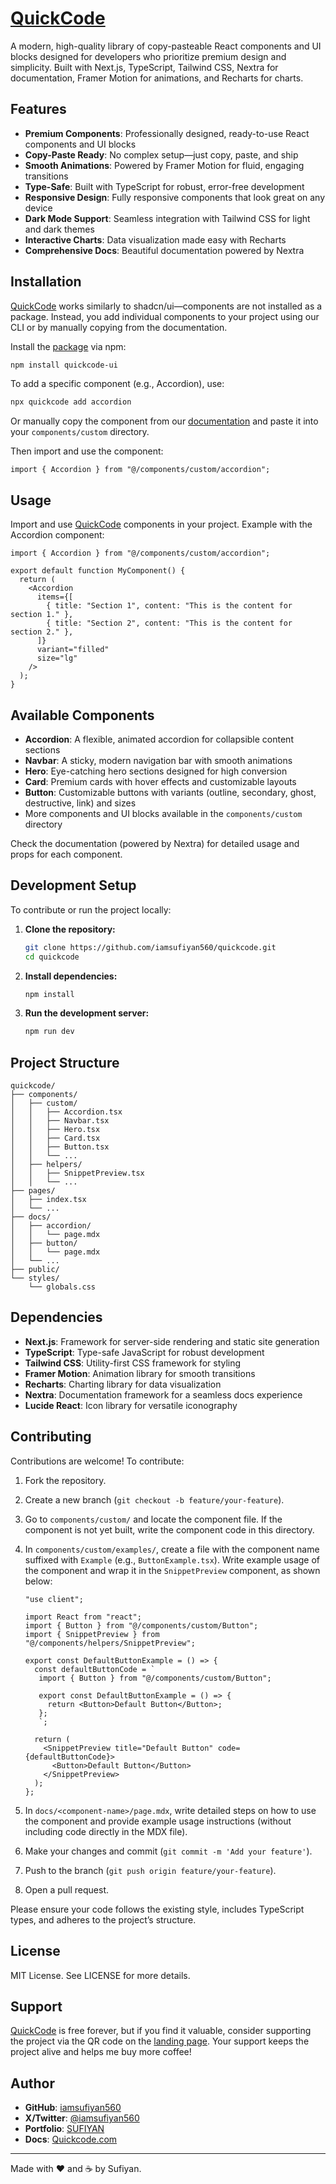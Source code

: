 # [QuickCode](https://quickcode-ui.vercel.app)

A modern, high-quality library of copy-pasteable React components and UI blocks designed for developers who prioritize premium design and simplicity. Built with Next.js, TypeScript, Tailwind CSS, Nextra for documentation, Framer Motion for animations, and Recharts for charts.

## Features

- **Premium Components**: Professionally designed, ready-to-use React components and UI blocks
- **Copy-Paste Ready**: No complex setup—just copy, paste, and ship
- **Smooth Animations**: Powered by Framer Motion for fluid, engaging transitions
- **Type-Safe**: Built with TypeScript for robust, error-free development
- **Responsive Design**: Fully responsive components that look great on any device
- **Dark Mode Support**: Seamless integration with Tailwind CSS for light and dark themes
- **Interactive Charts**: Data visualization made easy with Recharts
- **Comprehensive Docs**: Beautiful documentation powered by Nextra

## Installation

[QuickCode](https://quickcode-ui.vercel.app) works similarly to shadcn/ui—components are not installed as a package. Instead, you add individual components to your project using our CLI or by manually copying from the documentation.

Install the [package](https://www.npmjs.com/package/quickcode-ui) via npm:

```bash
npm install quickcode-ui
```

To add a specific component (e.g., Accordion), use:

```bash
npx quickcode add accordion
```

Or manually copy the component from our [documentation](https://quickcode-ui.vercel.app) and paste it into your `components/custom` directory.

Then import and use the component:

```tsx
import { Accordion } from "@/components/custom/accordion";
```

## Usage

Import and use [QuickCode](https://quickcode-ui.vercel.app) components in your project. Example with the Accordion component:

```tsx
import { Accordion } from "@/components/custom/accordion";

export default function MyComponent() {
  return (
    <Accordion
      items={[
        { title: "Section 1", content: "This is the content for section 1." },
        { title: "Section 2", content: "This is the content for section 2." },
      ]}
      variant="filled"
      size="lg"
    />
  );
}
```

## Available Components

- **Accordion**: A flexible, animated accordion for collapsible content sections
- **Navbar**: A sticky, modern navigation bar with smooth animations
- **Hero**: Eye-catching hero sections designed for high conversion
- **Card**: Premium cards with hover effects and customizable layouts
- **Button**: Customizable buttons with variants (outline, secondary, ghost, destructive, link) and sizes
- More components and UI blocks available in the `components/custom` directory

Check the documentation (powered by Nextra) for detailed usage and props for each component.

## Development Setup

To contribute or run the project locally:

1. **Clone the repository:**

   ```bash
   git clone https://github.com/iamsufiyan560/quickcode.git
   cd quickcode
   ```

2. **Install dependencies:**

   ```bash
   npm install
   ```

3. **Run the development server:**

   ```bash
   npm run dev
   ```

## Project Structure

```
quickcode/
├── components/
│   ├── custom/
│   │   ├── Accordion.tsx
│   │   ├── Navbar.tsx
│   │   ├── Hero.tsx
│   │   ├── Card.tsx
│   │   ├── Button.tsx
│   │   └── ...
│   ├── helpers/
│   │   ├── SnippetPreview.tsx
│   │   └── ...
├── pages/
│   ├── index.tsx
│   └── ...
├── docs/
│   ├── accordion/
│   │   └── page.mdx
│   ├── button/
│   │   └── page.mdx
│   └── ...
├── public/
└── styles/
    └── globals.css
```

## Dependencies

- **Next.js**: Framework for server-side rendering and static site generation
- **TypeScript**: Type-safe JavaScript for robust development
- **Tailwind CSS**: Utility-first CSS framework for styling
- **Framer Motion**: Animation library for smooth transitions
- **Recharts**: Charting library for data visualization
- **Nextra**: Documentation framework for a seamless docs experience
- **Lucide React**: Icon library for versatile iconography

## Contributing

Contributions are welcome! To contribute:

1. Fork the repository.

2. Create a new branch (`git checkout -b feature/your-feature`).

3. Go to `components/custom/` and locate the component file. If the component is not yet built, write the component code in this directory.

4. In `components/custom/examples/`, create a file with the component name suffixed with `Example` (e.g., `ButtonExample.tsx`). Write example usage of the component and wrap it in the `SnippetPreview` component, as shown below:

   ```tsx
   "use client";

   import React from "react";
   import { Button } from "@/components/custom/Button";
   import { SnippetPreview } from "@/components/helpers/SnippetPreview";

   export const DefaultButtonExample = () => {
     const defaultButtonCode = `
      import { Button } from "@/components/custom/Button";
   
      export const DefaultButtonExample = () => {
        return <Button>Default Button</Button>;
      };
      `;

     return (
       <SnippetPreview title="Default Button" code={defaultButtonCode}>
         <Button>Default Button</Button>
       </SnippetPreview>
     );
   };
   ```

5. In `docs/<component-name>/page.mdx`, write detailed steps on how to use the component and provide example usage instructions (without including code directly in the MDX file).

6. Make your changes and commit (`git commit -m 'Add your feature'`).

7. Push to the branch (`git push origin feature/your-feature`).

8. Open a pull request.

Please ensure your code follows the existing style, includes TypeScript types, and adheres to the project’s structure.

## License

MIT License. See LICENSE for more details.

## Support

[QuickCode](https://quickcode-ui.vercel.app) is free forever, but if you find it valuable, consider supporting the project via the QR code on the [landing page](https://quickcode-ui.vercel.app). Your support keeps the project alive and helps me buy more coffee!

## Author

- **GitHub**: [iamsufiyan560](https://github.com/iamsufiyan560)
- **X/Twitter**: [@iamsufiyan560](https://x.com/iamsufiyan560)
- **Portfolio**: [SUFIYAN](https://sufiyan-dev.vercel.app)
- **Docs**: [Quickcode.com](<(https://quickcode-ui.vercel.app/docs)>)

---

Made with ❤️ and ☕ by Sufiyan.
